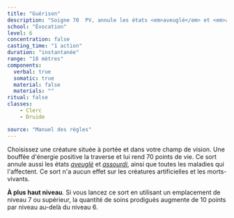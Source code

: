 ```yaml
---
title: "Guérison"
description: "Soigne 70  PV, annule les états <em>aveuglé</em> et <em>assourdi</em> et guérit les maladies."
school: "Évocation"
level: 6
concentration: false
casting_time: "1 action"
duration: "instantanée"
range: "18 mètres"
components:
  verbal: true
  somatic: true
  material: false
  materials: ""
ritual: false
classes:
    - Clerc
    - Druide

source: "Manuel des règles"
---
```

Choisissez une créature située à portée et dans votre champ de vision. Une bouffée d'énergie positive la traverse et lui rend 70 points de vie. Ce sort annule aussi les états [_aveuglé_](/gerer-la-sante-du-personnage#aveuglé) et [_assourdi_](/gerer-la-sante-du-personnage#assourdi), ainsi que toutes les maladies qui l'affectent. Ce sort n'a aucun effet sur les créatures artificielles et les morts-vivants.

**À plus haut niveau**. Si vous lancez ce sort en utilisant un emplacement de niveau 7 ou supérieur, la quantité de soins prodigués augmente de 10 points par niveau au-delà du niveau 6.
